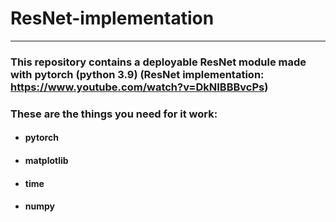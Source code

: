 # ResNet-implementation
-----
### This repository contains a deployable ResNet module made with pytorch (python 3.9) (ResNet implementation: https://www.youtube.com/watch?v=DkNIBBBvcPs)
### These are the things you need for it work:
- #### pytorch
- #### matplotlib
- #### time
- #### numpy
